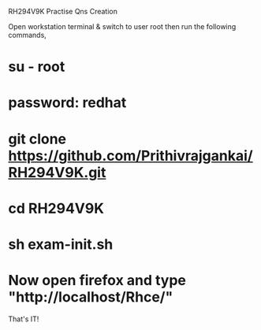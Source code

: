 RH294V9K Practise Qns Creation

Open workstation terminal & switch to user root then run the following commands,
# su - root
# password: redhat
# git clone https://github.com/Prithivrajgankai/RH294V9K.git
# cd RH294V9K
# sh exam-init.sh

# Now open firefox and type "http://localhost/Rhce/"

That's IT!
